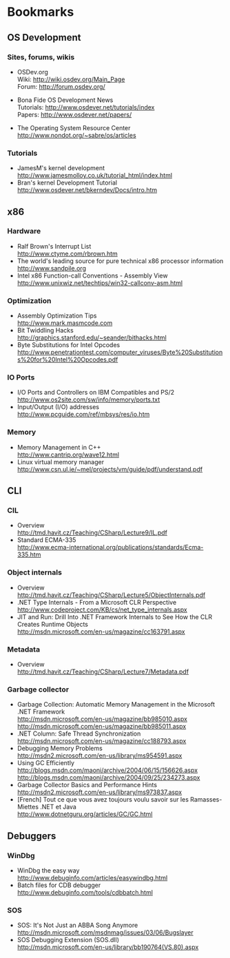 # Bookmarks

## OS Development

### Sites, forums, wikis

- OSDev.org  
  Wiki: http://wiki.osdev.org/Main_Page  
  Forum: http://forum.osdev.org/

- Bona Fide OS Development News  
  Tutorials: http://www.osdever.net/tutorials/index  
  Papers: http://www.osdever.net/papers/

- The Operating System Resource Center  
  http://www.nondot.org/~sabre/os/articles

### Tutorials

- JamesM's kernel development  
  http://www.jamesmolloy.co.uk/tutorial_html/index.html
- Bran's kernel Development Tutorial  
  http://www.osdever.net/bkerndev/Docs/intro.htm

## x86

### Hardware

- Ralf Brown's Interrupt List  
  http://www.ctyme.com/rbrown.htm
- The world's leading source for pure technical x86 processor information  
  http://www.sandpile.org
- Intel x86 Function-call Conventions - Assembly View  
  http://www.unixwiz.net/techtips/win32-callconv-asm.html

### Optimization

- Assembly Optimization Tips  
  http://www.mark.masmcode.com
- Bit Twiddling Hacks  
  http://graphics.stanford.edu/~seander/bithacks.html
- Byte Substitutions for Intel Opcodes  
  http://www.penetrationtest.com/computer_viruses/Byte%20Substitutions%20for%20Intel%20Opcodes.pdf

### IO Ports

- I/O Ports and Controllers on IBM Compatibles and PS/2  
  http://www.os2site.com/sw/info/memory/ports.txt
- Input/Output (I/O) addresses  
  http://www.pcguide.com/ref/mbsys/res/io.htm

### Memory
- Memory Management in C++  
  http://www.cantrip.org/wave12.html
- Linux virtual memory manager  
  http://www.csn.ul.ie/~mel/projects/vm/guide/pdf/understand.pdf

## CLI

### CIL

- Overview  
  http://tmd.havit.cz/Teaching/CSharp/Lecture9/IL.pdf
- Standard ECMA-335  
  http://www.ecma-international.org/publications/standards/Ecma-335.htm

### Object internals

- Overview  
  http://tmd.havit.cz/Teaching/CSharp/Lecture5/ObjectInternals.pdf
- .NET Type Internals - From a Microsoft CLR Perspective
  http://www.codeproject.com/KB/cs/net_type_internals.aspx
- JIT and Run: Drill Into .NET Framework Internals to See How the CLR Creates Runtime Objects  
  http://msdn.microsoft.com/en-us/magazine/cc163791.aspx

### Metadata

- Overview  
  http://tmd.havit.cz/Teaching/CSharp/Lecture7/Metadata.pdf

### Garbage collector

- Garbage Collection: Automatic Memory Management in the Microsoft .NET Framework  
  http://msdn.microsoft.com/en-us/magazine/bb985010.aspx  
  http://msdn.microsoft.com/en-us/magazine/bb985011.aspx
- .NET Column: Safe Thread Synchronization  
  http://msdn.microsoft.com/en-us/magazine/cc188793.aspx
- Debugging Memory Problems  
  http://msdn2.microsoft.com/en-us/library/ms954591.aspx
- Using GC Efficiently  
  http://blogs.msdn.com/maoni/archive/2004/06/15/156626.aspx  
  http://blogs.msdn.com/maoni/archive/2004/09/25/234273.aspx
- Garbage Collector Basics and Performance Hints  
  http://msdn2.microsoft.com/en-us/library/ms973837.aspx
- [French] Tout ce que vous avez toujours voulu savoir sur les Ramasses-Miettes .NET et Java  
  http://www.dotnetguru.org/articles/GC/GC.html


## Debuggers

### WinDbg

- WinDbg the easy way  
  http://www.debuginfo.com/articles/easywindbg.html
- Batch files for CDB debugger  
  http://www.debuginfo.com/tools/cdbbatch.html

### SOS

- SOS: It's Not Just an ABBA Song Anymore  
  http://msdn.microsoft.com/msdnmag/issues/03/06/Bugslayer
- SOS Debugging Extension (SOS.dll)  
  http://msdn.microsoft.com/en-us/library/bb190764(VS.80).aspx